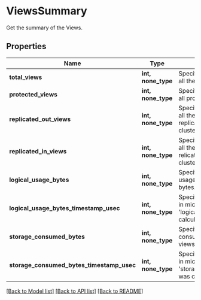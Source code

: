 # ViewsSummary

Get the summary of the Views.

## Properties
Name | Type | Description | Notes
------------ | ------------- | ------------- | -------------
**total_views** | **int, none_type** | Specifies the number of all the views. | [optional] 
**protected_views** | **int, none_type** | Specifies the number of all protected views. | [optional] 
**replicated_out_views** | **int, none_type** | Specifies the number of all the views that are replicated out to remote clusters. | [optional] 
**replicated_in_views** | **int, none_type** | Specifies the number of all the views that are relicated from remote clusters. | [optional] 
**logical_usage_bytes** | **int, none_type** | Specifies the logical usage of all the views in bytes. | [optional] 
**logical_usage_bytes_timestamp_usec** | **int, none_type** | Specifies the timestamp in micro seconds when &#39;logicalUsageBytes&#39; was calculated. | [optional] 
**storage_consumed_bytes** | **int, none_type** | Specifies the storage consumed of all the views in bytes. | [optional] 
**storage_consumed_bytes_timestamp_usec** | **int, none_type** | Specifies the timestamp in micro seconds when &#39;storageConsumedBytes&#39; was calculated. | [optional] 

[[Back to Model list]](../README.md#documentation-for-models) [[Back to API list]](../README.md#documentation-for-api-endpoints) [[Back to README]](../README.md)


